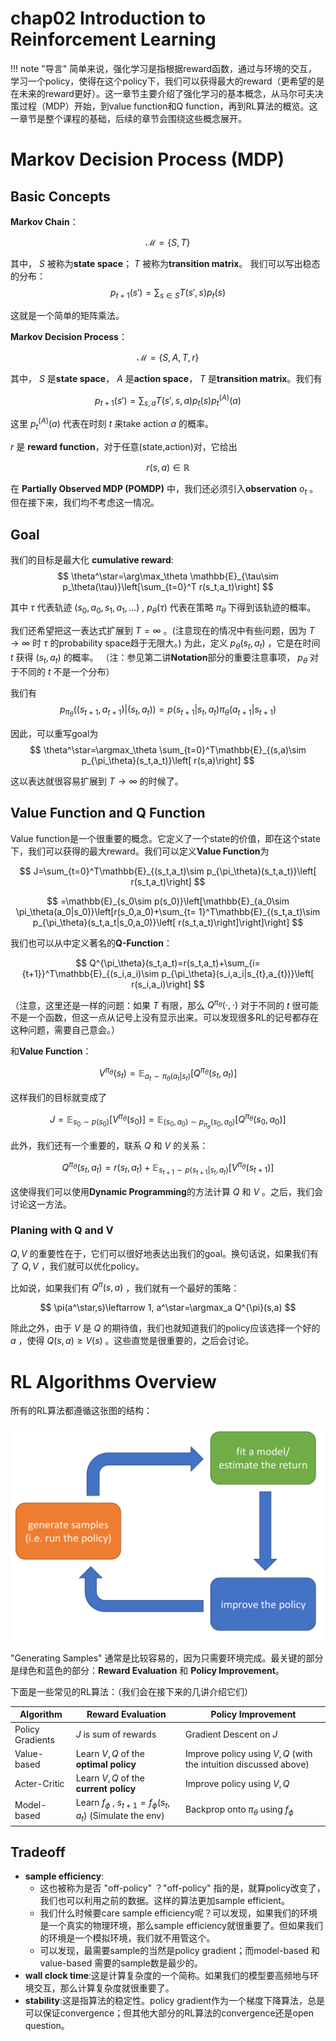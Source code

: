 # chap02 Introduction to Reinforcement Learning
<!-- prettier-ignore-start -->
!!! note "导言"
    简单来说，强化学习是指根据reward函数，通过与环境的交互，学习一个policy，使得在这个policy下，我们可以获得最大的reward（更希望的是在未来的reward更好）。这一章节主要介绍了强化学习的基本概念，从马尔可夫决策过程（MDP）开始，到value function和Q function，再到RL算法的概览。这一章节是整个课程的基础，后续的章节会围绕这些概念展开。
<!-- prettier-ignore-end -->
# Markov Decision Process (MDP)

## Basic Concepts

**Markov Chain**：

$$
\mathcal{M}=\{S,T\}
$$

其中， $S$ 被称为**state space**； $T$ 被称为**transition matrix**。 我们可以写出稳态的分布：
$$
p_{t+1}(s')=\sum_{s\in S}T(s',s)p_t(s)
$$

这就是一个简单的矩阵乘法。

**Markov Decision Process**：

$$
\mathcal{M}=\{S,A,T,r\}
$$

其中， $S$ 是**state space**， $A$ 是**action space**， $T$ 是**transition matrix**。我们有

$$
p_{t+1}(s')=\sum_{s,a}T(s',s,a)p_t(s)p^{(A)}_t(a)
$$

这里 $p^{(A)}_t(a)$ 代表在时刻 $t$ 来take action $a$ 的概率。


$r$ 是 **reward function**，对于任意(state,action)对，它给出

$$
r(s,a)\in \mathbb{R}
$$

在 **Partially Observed MDP (POMDP)** 中，我们还必须引入**observation** $o_t$ 。但在接下来，我们均不考虑这一情况。

## Goal

我们的目标是最大化 **cumulative reward**:
$$
\theta^\star=\arg\max_\theta \mathbb{E}_{\tau\sim p_\theta(\tau)}\left[\sum_{t=0}^T r(s_t,a_t)\right]
$$

其中 $\tau$ 代表轨迹 $(s_0,a_0,s_1,a_1,\ldots)$ , $p_\theta(\tau)$ 代表在策略 $\pi_\theta$ 下得到该轨迹的概率。

我们还希望把这一表达式扩展到 $T=\infty$ 。(注意现在的情况中有些问题，因为 $T\to \infty$ 时 $\tau$ 的probability space趋于无限大。) 为此，定义 $p_{\theta}(s_t,a_t)$ ，它是在时间 $t$ 获得 $(s_t,a_t)$ 的概率。 （注：参见第二讲**Notation**部分的重要注意事项， $p_\theta$ 对于不同的 $t$ 不是一个分布）

我们有
$$
p_{\pi_\theta}((s_{t+1},a_{t+1})|(s_t,a_t))=p(s_{t+1}|s_t,a_t){\pi_\theta}(a_{t+1}|s_{t+1})
$$

因此，可以重写goal为
$$
\theta^\star=\argmax_\theta \sum_{t=0}^T\mathbb{E}_{(s,a)\sim p_{\pi_\theta}(s_t,a_t)}\left[ r(s,a)\right]
$$

这以表达就很容易扩展到 $T\to \infty$ 的时候了。


## Value Function and Q Function

Value function是一个很重要的概念。它定义了一个state的价值，即在这个state下，我们可以获得的最大reward。我们可以定义**Value Function**为

$$
J=\sum_{t=0}^T\mathbb{E}_{(s_t,a_t)\sim p_{\pi_\theta}(s_t,a_t)}\left[ r(s_t,a_t)\right]
$$

$$
=\mathbb{E}_{s_0\sim p(s_0)}\left[\mathbb{E}_{a_0\sim \pi_\theta(a_0|s_0)}\left[r(s_0,a_0)+\sum_{t= 1}^T\mathbb{E}_{(s_t,a_t)\sim p_{\pi_\theta}(s_t,a_t|s_0,a_0)}\left[ r(s_t,a_t)\right]\right]\right]
$$

我们也可以从中定义著名的**Q-Function**：

$$
Q^{\pi_\theta}(s_t,a_t)=r(s_t,a_t)+\sum_{i={t+1}}^T\mathbb{E}_{(s_i,a_i)\sim p_{\pi_\theta}(s_i,a_i|s_{t},a_{t})}\left[ r(s_i,a_i)\right]
$$

（注意，这里还是一样的问题：如果 $T$ 有限，那么 $Q^{\pi_\theta}(\cdot,\cdot)$ 对于不同的 $t$ 很可能不是一个函数，但这一点从记号上没有显示出来。可以发现很多RL的记号都存在这种问题，需要自己意会。）

和**Value Function**：

$$
V^{\pi_\theta}(s_t)=\mathbb{E}_{a_{t}\sim \pi_\theta(a_t|s_t)}\left[Q^{\pi_\theta}(s_t,a_t)\right]
$$

这样我们的目标就变成了

$$
J=\mathbb{E}_{s_0\sim p(s_0)}\left[V^{\pi_\theta}(s_0)\right]=\mathbb{E}_{(s_0,a_0)\sim p_{\pi_\theta}(s_0,a_0)}\left[Q^{\pi_\theta}(s_0,a_0)\right]
$$

此外，我们还有一个重要的，联系 $Q$ 和 $V$ 的关系：

$$
Q^{\pi_\theta}(s_t,a_t)=r(s_t,a_t)+\mathbb{E}_{s_{t+1}\sim p(s_{t+1}|s_t,a_t)}\left[V^{\pi_\theta}(s_{t+1})\right]
$$

这使得我们可以使用**Dynamic Programming**的方法计算 $Q$ 和 $V$ 。之后，我们会讨论这一方法。


### Planing with Q and V

$Q,V$ 的重要性在于，它们可以很好地表达出我们的goal。换句话说，如果我们有了 $Q,V$ ，我们就可以优化policy。

比如说，如果我们有 $Q^{\pi}(s,a)$ ，我们就有一个最好的策略：

$$
\pi(a^\star,s)\leftarrow 1, a^\star=\argmax_a Q^{\pi}(s,a)
$$

除此之外，由于 $V$ 是 $Q$ 的期待值，我们也就知道我们的policy应该选择一个好的 $a$ ，使得 $Q(s,a)\ge V(s)$ 。这些直觉是很重要的，之后会讨论。


# RL Algorithms Overview

所有的RL算法都遵循这张图的结构：

![](./assets/4-1.png)

"Generating Samples" 通常是比较容易的，因为只需要环境完成。最关键的部分是绿色和蓝色的部分：**Reward Evaluation** 和 **Policy Improvement**。

下面是一些常见的RL算法：（我们会在接下来的几讲介绍它们）

| Algorithm | Reward Evaluation | Policy Improvement |
| --- | --- | --- |
| Policy Gradients| $J$ is sum of rewards | Gradient Descent on $J$ |
| Value-based | Learn $V,Q$ of the **optimal policy** | Improve policy using $V,Q$ (with the intuition discussed above)|
| Acter-Critic | Learn $V,Q$ of the **current policy** | Improve policy using $V,Q$ |
| Model-based | Learn $f_\phi$ , $s_{t+1}=f_\phi(s_t,a_t)$ (Simulate the env) | Backprop onto $\pi_\theta$ using $f_\phi$ |

## Tradeoff

- **sample efficiency**: 
    - 这也被称为是否 "off-policy" ？"off-policy" 指的是，就算policy改变了，我们也可以利用之前的数据。这样的算法更加sample efficient。
    - 我们什么时候要care sample efficiency呢？可以发现，如果我们的环境是一个真实的物理环境，那么sample efficiency就很重要了。但如果我们的环境是一个模拟环境，我们就不用管这个。
    - 可以发现，最需要sample的当然是policy gradient；而model-based 和 value-based 需要的sample数是最少的。
- **wall clock time**:这是计算复杂度的一个简称。如果我们的模型要高频地与环境交互，那么计算复杂度就很重要了。
- **stability**:这是指算法的稳定性。policy gradient作为一个梯度下降算法，总是可以保证convergence；但其他大部分的RL算法的convergence还是open question。